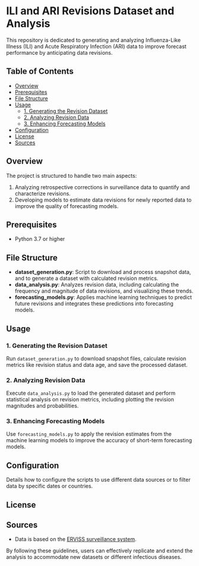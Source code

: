 # ILI and ARI Revisions Dataset and Analysis

This repository is dedicated to generating and analyzing Influenza-Like Illness (ILI) and Acute Respiratory Infection (ARI) data to improve forecast performance by anticipating data revisions.

## Table of Contents

- [Overview](#overview)
- [Prerequisites](#prerequisites)
- [File Structure](#file-structure)
- [Usage](#usage)
  - [1. Generating the Revision Dataset](#1-generating-the-revision-dataset)
  - [2. Analyzing Revision Data](#2-analyzing-revision-data)
  - [3. Enhancing Forecasting Models](#3-enhancing-forecasting-models)
- [Configuration](#configuration)
- [License](#license)
- [Sources](#sources)

## Overview

The project is structured to handle two main aspects:
1. Analyzing retrospective corrections in surveillance data to quantify and characterize revisions.
2. Developing models to estimate data revisions for newly reported data to improve the quality of forecasting models.

## Prerequisites

- Python 3.7 or higher

## File Structure

- **dataset_generation.py**: Script to download and process snapshot data, and to generate a dataset with calculated revision metrics.
- **data_analysis.py**: Analyzes revision data, including calculating the frequency and magnitude of data revisions, and visualizing these trends.
- **forecasting_models.py**: Applies machine learning techniques to predict future revisions and integrates these predictions into forecasting models.

## Usage

### 1. Generating the Revision Dataset

Run `dataset_generation.py` to download snapshot files, calculate revision metrics like revision status and data age, and save the processed dataset.

### 2. Analyzing Revision Data

Execute `data_analysis.py` to load the generated dataset and perform statistical analysis on revision metrics, including plotting the revision magnitudes and probabilities.

### 3. Enhancing Forecasting Models

Use `forecasting_models.py` to apply the revision estimates from the machine learning models to improve the accuracy of short-term forecasting models.

## Configuration

Details how to configure the scripts to use different data sources or to filter data by specific dates or countries.

## License


## Sources

- Data is based on the [ERVISS surveillance system](https://erviss.org/).

By following these guidelines, users can effectively replicate and extend the analysis to accommodate new datasets or different infectious diseases.
